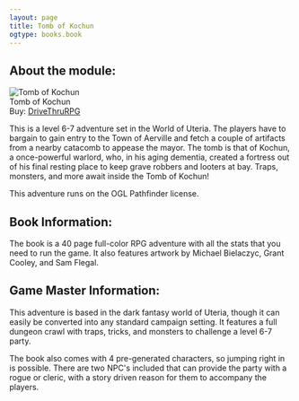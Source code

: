 ```yaml
---
layout: page
title: Tomb of Kochun
ogtype: books.book
---
```


## About the module:

<div class="left dtrpg cover"><img src="http://rpg.drivethrustuff.com/images/4950/108074-thumb140.jpg" alt="Tomb of Kochun"><br />Tomb of Kochun</a><br><span class="small-text">Buy: <a target="_blank" href="http://rpg.drivethrustuff.com/product/108074/The-Tomb-of-Kochun?affiliate_id=646556">DriveThruRPG</a></span></div>

This is a level 6-7 adventure set in the World of Uteria. The players have to bargain to gain entry to the Town of Aerville and fetch a couple of artifacts from a nearby catacomb to appease the mayor. The tomb is that of Kochun, a once-powerful warlord, who, in his aging dementia, created a fortress out of his final resting place to keep grave robbers and looters at bay. Traps, monsters, and more await inside the Tomb of Kochun!

This adventure runs on the OGL Pathfinder license.

## Book Information:

The book is a 40 page full-color RPG adventure with all the stats that you need to run the game. It also features artwork by Michael Bielaczyc, Grant Cooley, and Sam Flegal.

## Game Master Information:

This adventure is based in the dark fantasy world of Uteria, though it can easily be converted into any standard campaign setting. It features a full dungeon crawl with traps, tricks, and monsters to challenge a level 6-7 party.

The book also comes with 4 pre-generated characters, so jumping right in is possible. There are two NPC's included that can provide the party with a rogue or cleric, with a story driven reason for them to accompany the players.
